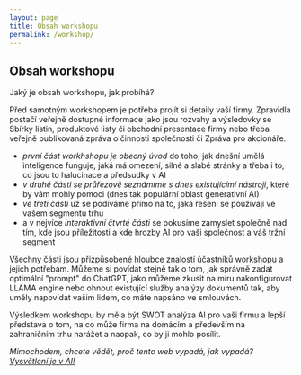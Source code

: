 ```yaml
---
layout: page
title: Obsah workshopu
permalink: /workshop/
---
```


## Obsah workshopu

Jaký je obsah workshopu, jak probíhá?

Před samotným workshopem je potřeba projít si detaily vaší firmy. Zpravidla postačí veřejně dostupné informace jako jsou rozvahy a výsledovky se Sbírky listin, produktové listy či obchodní presentace firmy nebo třeba veřejně publikovaná zpráva o činnosti společnosti či Zpráva pro akcionáře. 

- *první část workhshopu je obecný úvod* do toho, jak dnešní umělá inteligence funguje, jaká má omezení, silné a slabé stránky a třeba i to, co jsou to halucinace a předsudky v AI 
- *v druhé části se průřezově seznámíme s dnes existujícímí nástroji*, které by vám mohly pomoci (dnes tak populární oblast generativní AI)
- *ve třetí části* už se podíváme přímo na to, jaká řešení se používají ve vašem segmentu trhu
- a v nejvíce *interaktivní čtvrté části* se pokusíme zamyslet společně nad tím, kde jsou příležitosti a kde hrozby AI pro vaši společnost a váš tržní segment

Všechny části jsou přizpůsobené hloubce znalostí účastníků workshopu a jejich potřebám. Můžeme si povídat stejně tak o tom, jak správně zadat optimální "prompt" do ChatGPT, jako můžeme zkusit na míru nakonfigurovat LLAMA engine nebo ohnout existující služby analýzy dokumentů tak, aby uměly napovídat vašim lidem, co máte napsáno ve smlouvách. 

Výsledkem workshopu by měla být SWOT analýza AI pro vaši firmu a lepší představa o tom, na co může firma na domácím a především na zahraničním trhu narážet a naopak, co by ji mohlo posílit.  

*Mimochodem, chcete vědět, proč tento web vypadá, jak vypadá? [Vysvětlení je v AI!](/proc/)*